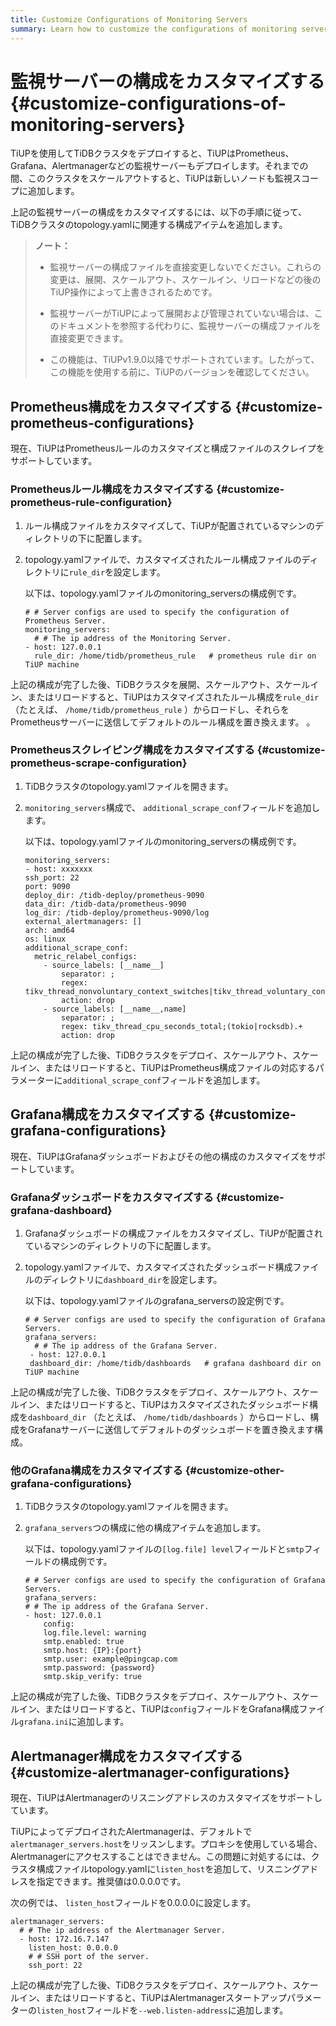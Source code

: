 ```yaml
---
title: Customize Configurations of Monitoring Servers
summary: Learn how to customize the configurations of monitoring servers managed by TiUP
---
```


# 監視サーバーの構成をカスタマイズする {#customize-configurations-of-monitoring-servers}

TiUPを使用してTiDBクラスタをデプロイすると、TiUPはPrometheus、Grafana、Alertmanagerなどの監視サーバーもデプロイします。それまでの間、このクラスタをスケールアウトすると、TiUPは新しいノードも監視スコープに追加します。

上記の監視サーバーの構成をカスタマイズするには、以下の手順に従って、TiDBクラスタのtopology.yamlに関連する構成アイテムを追加します。

> **ノート：**
>
> -   監視サーバーの構成ファイルを直接変更しないでください。これらの変更は、展開、スケールアウト、スケールイン、リロードなどの後のTiUP操作によって上書きされるためです。
>
> -   監視サーバーがTiUPによって展開および管理されていない場合は、このドキュメントを参照する代わりに、監視サーバーの構成ファイルを直接変更できます。
>
> -   この機能は、TiUPv1.9.0以降でサポートされています。したがって、この機能を使用する前に、TiUPのバージョンを確認してください。

## Prometheus構成をカスタマイズする {#customize-prometheus-configurations}

現在、TiUPはPrometheusルールのカスタマイズと構成ファイルのスクレイプをサポートしています。

### Prometheusルール構成をカスタマイズする {#customize-prometheus-rule-configuration}

1.  ルール構成ファイルをカスタマイズして、TiUPが配置されているマシンのディレクトリの下に配置します。

2.  topology.yamlファイルで、カスタマイズされたルール構成ファイルのディレクトリに`rule_dir`を設定します。

    以下は、topology.yamlファイルのmonitoring_serversの構成例です。

    ```
    # # Server configs are used to specify the configuration of Prometheus Server.
    monitoring_servers:
      # # The ip address of the Monitoring Server.
    - host: 127.0.0.1
      rule_dir: /home/tidb/prometheus_rule   # prometheus rule dir on TiUP machine
    ```

上記の構成が完了した後、TiDBクラスタを展開、スケールアウト、スケールイン、またはリロードすると、TiUPはカスタマイズされたルール構成を`rule_dir` （たとえば、 `/home/tidb/prometheus_rule` ）からロードし、それらをPrometheusサーバーに送信してデフォルトのルール構成を置き換えます。 。

### Prometheusスクレイピング構成をカスタマイズする {#customize-prometheus-scrape-configuration}

1.  TiDBクラスタのtopology.yamlファイルを開きます。

2.  `monitoring_servers`構成で、 `additional_scrape_conf`フィールドを追加します。

    以下は、topology.yamlファイルのmonitoring_serversの構成例です。

    ```
    monitoring_servers:
    - host: xxxxxxx
    ssh_port: 22
    port: 9090
    deploy_dir: /tidb-deploy/prometheus-9090
    data_dir: /tidb-data/prometheus-9090
    log_dir: /tidb-deploy/prometheus-9090/log
    external_alertmanagers: []
    arch: amd64
    os: linux
    additional_scrape_conf:
      metric_relabel_configs:
        - source_labels: [__name__]
            separator: ;
            regex: tikv_thread_nonvoluntary_context_switches|tikv_thread_voluntary_context_switches|tikv_threads_io_bytes_total
            action: drop
        - source_labels: [__name__,name]
            separator: ;
            regex: tikv_thread_cpu_seconds_total;(tokio|rocksdb).+
            action: drop
    ```

上記の構成が完了した後、TiDBクラスタをデプロイ、スケールアウト、スケールイン、またはリロードすると、TiUPはPrometheus構成ファイルの対応するパラメーターに`additional_scrape_conf`フィールドを追加します。

## Grafana構成をカスタマイズする {#customize-grafana-configurations}

現在、TiUPはGrafanaダッシュボードおよびその他の構成のカスタマイズをサポートしています。

### Grafanaダッシュボードをカスタマイズする {#customize-grafana-dashboard}

1.  Grafanaダッシュボードの構成ファイルをカスタマイズし、TiUPが配置されているマシンのディレクトリの下に配置します。

2.  topology.yamlファイルで、カスタマイズされたダッシュボード構成ファイルのディレクトリに`dashboard_dir`を設定します。

    以下は、topology.yamlファイルのgrafana_serversの設定例です。

    ```
    # # Server configs are used to specify the configuration of Grafana Servers.
    grafana_servers:
      # # The ip address of the Grafana Server.
     - host: 127.0.0.1
     dashboard_dir: /home/tidb/dashboards   # grafana dashboard dir on TiUP machine
    ```

上記の構成が完了した後、TiDBクラスタをデプロイ、スケールアウト、スケールイン、またはリロードすると、TiUPはカスタマイズされたダッシュボード構成を`dashboard_dir` （たとえば、 `/home/tidb/dashboards` ）からロードし、構成をGrafanaサーバーに送信してデフォルトのダッシュボードを置き換えます構成。

### 他のGrafana構成をカスタマイズする {#customize-other-grafana-configurations}

1.  TiDBクラスタのtopology.yamlファイルを開きます。

2.  `grafana_servers`つの構成に他の構成アイテムを追加します。

    以下は、topology.yamlファイルの`[log.file] level`フィールドと`smtp`フィールドの構成例です。

    ```
    # # Server configs are used to specify the configuration of Grafana Servers.
    grafana_servers:
    # # The ip address of the Grafana Server.
    - host: 127.0.0.1
        config:
        log.file.level: warning
        smtp.enabled: true
        smtp.host: {IP}:{port}
        smtp.user: example@pingcap.com
        smtp.password: {password}
        smtp.skip_verify: true
    ```

上記の構成が完了した後、TiDBクラスタをデプロイ、スケールアウト、スケールイン、またはリロードすると、TiUPは`config`フィールドをGrafana構成ファイル`grafana.ini`に追加します。

## Alertmanager構成をカスタマイズする {#customize-alertmanager-configurations}

現在、TiUPはAlertmanagerのリスニングアドレスのカスタマイズをサポートしています。

TiUPによってデプロイされたAlertmanagerは、デフォルトで`alertmanager_servers.host`をリッスンします。プロキシを使用している場合、Alertmanagerにアクセスすることはできません。この問題に対処するには、クラスタ構成ファイルtopology.yamlに`listen_host`を追加して、リスニングアドレスを指定できます。推奨値は0.0.0.0です。

次の例では、 `listen_host`フィールドを0.0.0.0に設定します。

```
alertmanager_servers:
  # # The ip address of the Alertmanager Server.
  - host: 172.16.7.147
    listen_host: 0.0.0.0
    # # SSH port of the server.
    ssh_port: 22
```

上記の構成が完了した後、TiDBクラスタをデプロイ、スケールアウト、スケールイン、またはリロードすると、TiUPはAlertmanagerスタートアップパラメーターの`listen_host`フィールドを`--web.listen-address`に追加します。
